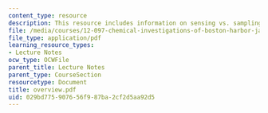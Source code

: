 ```yaml
---
content_type: resource
description: This resource includes information on sensing vs. sampling, and sensors.
file: /media/courses/12-097-chemical-investigations-of-boston-harbor-january-iap-2006/029bd775907656f987ba2cf2d5aa92d5_overview.pdf
file_type: application/pdf
learning_resource_types:
- Lecture Notes
ocw_type: OCWFile
parent_title: Lecture Notes
parent_type: CourseSection
resourcetype: Document
title: overview.pdf
uid: 029bd775-9076-56f9-87ba-2cf2d5aa92d5
---
```

